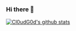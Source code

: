 ### Hi there 👋

[![Cl0udG0d's github stats](https://github-readme-stats.vercel.app/api?username=Mai0313)](https://github.com/anuraghazra/github-readme-stats)


<!--
**Mai0313/Mai0313** is a ✨ _special_ ✨ repository because its `README.md` (this file) appears on your GitHub profile.

Here are some ideas to get you started:

- 🔭 I’m currently working on ...
- 🌱 I’m currently learning ...
- 👯 I’m looking to collaborate on ...
- 🤔 I’m looking for help with ...
- 💬 Ask me about ...
- 📫 How to reach me: ...
- 😄 Pronouns: ...
- ⚡ Fun fact: ...
-->
